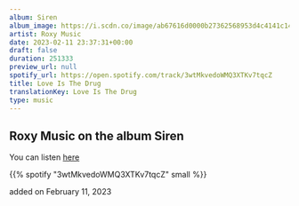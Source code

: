 ```yaml
---
album: Siren
album_image: https://i.scdn.co/image/ab67616d0000b27362568953d4c4141c140df9ba
artist: Roxy Music
date: 2023-02-11 23:37:31+00:00
draft: false
duration: 251333
preview_url: null
spotify_url: https://open.spotify.com/track/3wtMkvedoWMQ3XTKv7tqcZ
title: Love Is The Drug
translationKey: Love Is The Drug
type: music
---
```


## Roxy Music on the album Siren

You can listen [here](https://open.spotify.com/track/3wtMkvedoWMQ3XTKv7tqcZ)

{{% spotify "3wtMkvedoWMQ3XTKv7tqcZ" small %}}

added on February 11, 2023